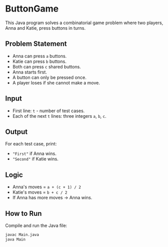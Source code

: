 # ButtonGame

This Java program solves a combinatorial game problem where two players, Anna and Katie, press buttons in turns.

## Problem Statement

- Anna can press `a` buttons.
- Katie can press `b` buttons.
- Both can press `c` shared buttons.
- Anna starts first.
- A button can only be pressed once.
- A player loses if she cannot make a move.

## Input

- First line: `t` - number of test cases.
- Each of the next `t` lines: three integers `a`, `b`, `c`.

## Output

For each test case, print:
- `"First"` if Anna wins.
- `"Second"` if Katie wins.

## Logic

- Anna's moves = `a + (c + 1) / 2`
- Katie's moves = `b + c / 2`
- If Anna has more moves → Anna wins.

## How to Run

Compile and run the Java file:

```bash
javac Main.java
java Main
